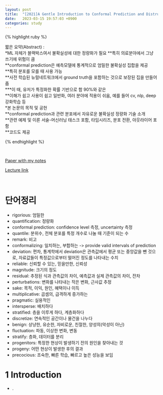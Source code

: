 ```yaml
---
layout: post
title:  "[2021]A Gentle Introduction to Conformal Prediction and Distrubition-Free Uncertainty Quantification"
date:   2023-03-15 19:57:03 +0900
categories: study
---
```







{% highlight ruby %}


짧은 요약(Abstract) :    
*ML 자체가 블랙박스여서 불확실성에 대한 정량화가 필요
**특히 의료분야에서 그냥 쓰기에 위험이 큼  
**conformal prediction은 예측모델에 통계적으로 엄밀한 불확실성 집합을 제공  
**특히 분포를 모를 때 사용 가능  
**사전 학습된 뉴럴네트워크에서 ground truth을 포함하는 것으로 보장된 집을 만들어줌  
***이 때, 유저가 특정화한 확률 기반으로 함 90%와 같은  
**이해가 쉽고 사용이 쉽고 일반화, 여러 분야에 적용이 쉬움, 예를 들어 cv, nlp, deep 강화학습 등  
*본 논문의 목적 및 공헌  
**conformal prediction과 관련 분포에서 자유로운 불확실성 정량화 기술 소개  
**관련 예제 및 이론 서술-머신러닝 태스크 포함, 타임시리즈, 분포 전환, 아웃라이어 포함  
**코드도 제공  





{% endhighlight %}  

<br/>


[Paper with my notes](https://drive.google.com/drive/folders/1VcrHqSlLZKguhClBB0X8MOU4_-NSGJ7E?usp=sharing)  


[Lecture link](https://www.youtube.com/watch?v=usaHyuu2TzY)  

<br/>

# 단어정리  
* rigorious: 엄밀한  
* quantification: 정량화  
* conformal prediction: confidence level 측정, uncertainty 측정  
* quantile: 분위수, 전체 분포를 특정 개수로 나눌 때 기준이 되는 수  
* remark: 비고  
* conformalizing: 일치하는, 부합하는 -> provide valid intervals of prediction  
* deviation: 편차, 통계학에서 deviation은 관측값에서 평균 또는 중앙값을 뺀 것으로, 자료값들이 특정값으로부터 떨어진 정도를 나타내는 수치  
* reliable: 신뢰할 수 있는, 믿을만한, 신뢰성  
* magnitude: 크기의 정도  
* residual: 추정된 식과 관측값의 차이, 예측값과 실제 관측값의 차이, 잔차  
* perturbations: 변화를 나타내는 작은 변화, 근사값 추정    
* sake: 목적, 이익, 원인, 혜택이나 이득  
* multiplicative: 곱셈의, 급격하게 증가하는  
* pragmatic: 실용적인  
* intersperse: 배치하다  
* stratified: 층을 이루게 하다, 계층화하다  
* discretize: 연속적인 공간이나 물건을 나누다  
* benign: 상냥한, 유순한, 자비로운, 친절한, 양성의(악성이 아닌)    
* fluctuation: 파동, 이상한 변화, 변동    
* stratify: 층화, 데이터를 분리  
* progenitors: 특정한 현상이 발생하기 전의 원인을 찾아내는 것  
* progeny: 어떤 현상이 발생한 후의 결과  
* precocious: 조숙한, 빠른 학습, 빠르고 높은 성능을 보임  

   

# 1 Introduction  
* .   